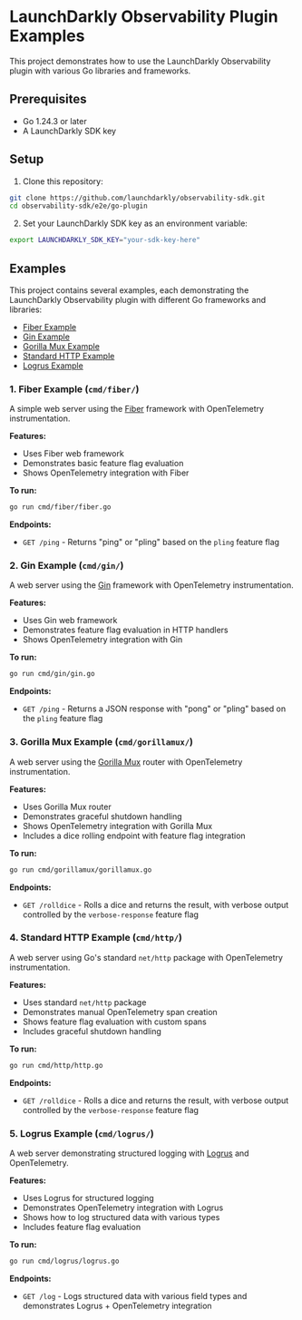 # LaunchDarkly Observability Plugin Examples

This project demonstrates how to use the LaunchDarkly Observability plugin with various Go libraries and frameworks.

## Prerequisites

- Go 1.24.3 or later
- A LaunchDarkly SDK key

## Setup

1. Clone this repository:
```bash
git clone https://github.com/launchdarkly/observability-sdk.git
cd observability-sdk/e2e/go-plugin
```

2. Set your LaunchDarkly SDK key as an environment variable:
```bash
export LAUNCHDARKLY_SDK_KEY="your-sdk-key-here"
```

## Examples

This project contains several examples, each demonstrating the LaunchDarkly Observability plugin with different Go frameworks and libraries:

- [Fiber Example](#1-fiber-example-cmdfiber)
- [Gin Example](#2-gin-example-cmdgin)
- [Gorilla Mux Example](#3-gorilla-mux-example-cmdgorillamux)
- [Standard HTTP Example](#4-standard-http-example-cmdhttp)
- [Logrus Example](#5-logrus-example-cmdlogrus)

### 1. Fiber Example (`cmd/fiber/`)

A simple web server using the [Fiber](https://gofiber.io/) framework with OpenTelemetry instrumentation.

**Features:**
- Uses Fiber web framework
- Demonstrates basic feature flag evaluation
- Shows OpenTelemetry integration with Fiber

**To run:**
```bash
go run cmd/fiber/fiber.go
```

**Endpoints:**
- `GET /ping` - Returns "ping" or "pling" based on the `pling` feature flag

### 2. Gin Example (`cmd/gin/`)

A web server using the [Gin](https://gin-gonic.com/) framework with OpenTelemetry instrumentation.

**Features:**
- Uses Gin web framework
- Demonstrates feature flag evaluation in HTTP handlers
- Shows OpenTelemetry integration with Gin

**To run:**
```bash
go run cmd/gin/gin.go
```

**Endpoints:**
- `GET /ping` - Returns a JSON response with "pong" or "pling" based on the `pling` feature flag

### 3. Gorilla Mux Example (`cmd/gorillamux/`)

A web server using the [Gorilla Mux](https://github.com/gorilla/mux) router with OpenTelemetry instrumentation.

**Features:**
- Uses Gorilla Mux router
- Demonstrates graceful shutdown handling
- Shows OpenTelemetry integration with Gorilla Mux
- Includes a dice rolling endpoint with feature flag integration

**To run:**
```bash
go run cmd/gorillamux/gorillamux.go
```

**Endpoints:**
- `GET /rolldice` - Rolls a dice and returns the result, with verbose output controlled by the `verbose-response` feature flag

### 4. Standard HTTP Example (`cmd/http/`)

A web server using Go's standard `net/http` package with OpenTelemetry instrumentation.

**Features:**
- Uses standard `net/http` package
- Demonstrates manual OpenTelemetry span creation
- Shows feature flag evaluation with custom spans
- Includes graceful shutdown handling

**To run:**
```bash
go run cmd/http/http.go
```

**Endpoints:**
- `GET /rolldice` - Rolls a dice and returns the result, with verbose output controlled by the `verbose-response` feature flag

### 5. Logrus Example (`cmd/logrus/`)

A web server demonstrating structured logging with [Logrus](https://github.com/sirupsen/logrus) and OpenTelemetry.

**Features:**
- Uses Logrus for structured logging
- Demonstrates OpenTelemetry integration with Logrus
- Shows how to log structured data with various types
- Includes feature flag evaluation

**To run:**
```bash
go run cmd/logrus/logrus.go
```

**Endpoints:**
- `GET /log` - Logs structured data with various field types and demonstrates Logrus + OpenTelemetry integration
 